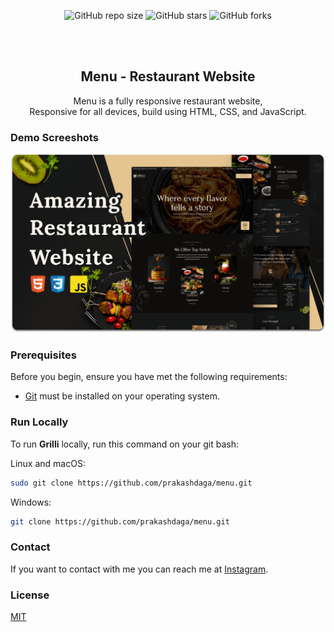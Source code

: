 <div align="center">
  
  ![GitHub repo size](https://img.shields.io/github/repo-size/Prakash-Daga/restaurant-menu-web)
  ![GitHub stars](https://img.shields.io/github/stars/Prakash-Daga/restaurant-menu-web?style=social)
  ![GitHub forks](https://img.shields.io/github/forks/Prakash-Daga/restaurant-menu-web?style=social)


  <br />
  <br />


<h2 align="center">Menu - Restaurant Website</h2>
  Menu is a fully responsive restaurant website, <br />Responsive for all devices, build using HTML, CSS, and JavaScript.
</div>

### Demo Screeshots

![Menu Desktop Demo](./readme-images/desktop.png "Desktop Demo")


### Prerequisites

Before you begin, ensure you have met the following requirements:

* [Git](https://git-scm.com/downloads "Download Git") must be installed on your operating system.

### Run Locally

To run **Grilli** locally, run this command on your git bash:

Linux and macOS:

```bash
sudo git clone https://github.com/prakashdaga/menu.git
```

Windows:

```bash
git clone https://github.com/prakashdaga/menu.git
```

### Contact

If you want to contact with me you can reach me at [Instagram](https://www.instagram.com/prakashdaga17).

### License

[MIT](https://choosealicense.com/licenses/mit/)



